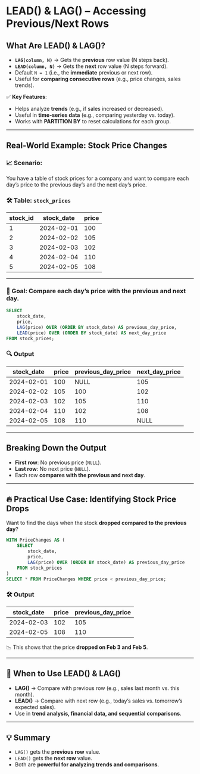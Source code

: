 # **LEAD() & LAG() – Accessing Previous/Next Rows**

## **What Are LEAD() & LAG()?**

-   **`LAG(column, N)`** → Gets the **previous** row value (N steps back).
-   **`LEAD(column, N)`** → Gets the **next** row value (N steps forward).
-   Default `N = 1` (i.e., the **immediate** previous or next row).
-   Useful for **comparing consecutive rows** (e.g., price changes, sales trends).

✅ **Key Features**:

-   Helps analyze **trends** (e.g., if sales increased or decreased).
-   Useful in **time-series data** (e.g., comparing yesterday vs. today).
-   Works with **PARTITION BY** to reset calculations for each group.

---

## **Real-World Example: Stock Price Changes**

### **📈 Scenario**:

You have a table of stock prices for a company and want to compare each day’s price to the previous day’s and the next day’s price.

### **🛠️ Table: `stock_prices`**

| stock_id | stock_date | price |
| -------- | ---------- | ----- |
| 1        | 2024-02-01 | 100   |
| 2        | 2024-02-02 | 105   |
| 3        | 2024-02-03 | 102   |
| 4        | 2024-02-04 | 110   |
| 5        | 2024-02-05 | 108   |

---

### **🎯 Goal**: Compare each day’s price with the previous and next day.

```sql
SELECT
    stock_date,
    price,
    LAG(price) OVER (ORDER BY stock_date) AS previous_day_price,
    LEAD(price) OVER (ORDER BY stock_date) AS next_day_price
FROM stock_prices;
```

### **🔍 Output**

| stock_date | price | previous_day_price | next_day_price |
| ---------- | ----- | ------------------ | -------------- |
| 2024-02-01 | 100   | NULL               | 105            |
| 2024-02-02 | 105   | 100                | 102            |
| 2024-02-03 | 102   | 105                | 110            |
| 2024-02-04 | 110   | 102                | 108            |
| 2024-02-05 | 108   | 110                | NULL           |

---

## **Breaking Down the Output**

-   **First row**: No previous price (`NULL`).
-   **Last row**: No next price (`NULL`).
-   Each row **compares with the previous and next day**.

---

## **🔥 Practical Use Case: Identifying Stock Price Drops**

Want to find the days when the stock **dropped compared to the previous day**?

```sql
WITH PriceChanges AS (
    SELECT
        stock_date,
        price,
        LAG(price) OVER (ORDER BY stock_date) AS previous_day_price
    FROM stock_prices
)
SELECT * FROM PriceChanges WHERE price < previous_day_price;
```

### **🛠️ Output**

| stock_date | price | previous_day_price |
| ---------- | ----- | ------------------ |
| 2024-02-03 | 102   | 105                |
| 2024-02-05 | 108   | 110                |

📉 This shows that the price **dropped on Feb 3 and Feb 5**.

---

## **📌 When to Use LEAD() & LAG()**

-   **LAG()** → Compare with previous row (e.g., sales last month vs. this month).
-   **LEAD()** → Compare with next row (e.g., today’s sales vs. tomorrow’s expected sales).
-   Use in **trend analysis, financial data, and sequential comparisons**.

---

## **💡 Summary**

-   `LAG()` gets the **previous row** value.
-   `LEAD()` gets the **next row** value.
-   Both are **powerful for analyzing trends and comparisons**.
